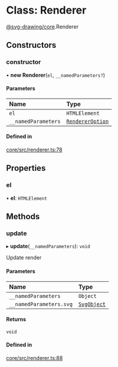 # Class: Renderer

[@svg-drawing/core](../../modules/svg_drawing_core.md).Renderer

## Constructors

### constructor

• **new Renderer**(`el`, `__namedParameters?`)

#### Parameters

| Name | Type |
| :------ | :------ |
| `el` | `HTMLElement` |
| `__namedParameters` | [`RendererOption`](../../modules/svg_drawing_core.md#rendereroption) |

#### Defined in

[core/src/renderer.ts:78](https://github.com/kmkzt/svg-drawing/blob/6e54c2f/packages/core/src/renderer.ts#L78)

## Properties

### el

• **el**: `HTMLElement`

## Methods

### update

▸ **update**(`__namedParameters`): `void`

Update render

#### Parameters

| Name | Type |
| :------ | :------ |
| `__namedParameters` | `Object` |
| `__namedParameters.svg` | [`SvgObject`](../../modules/svg_drawing_core.md#svgobject) |

#### Returns

`void`

#### Defined in

[core/src/renderer.ts:88](https://github.com/kmkzt/svg-drawing/blob/6e54c2f/packages/core/src/renderer.ts#L88)
